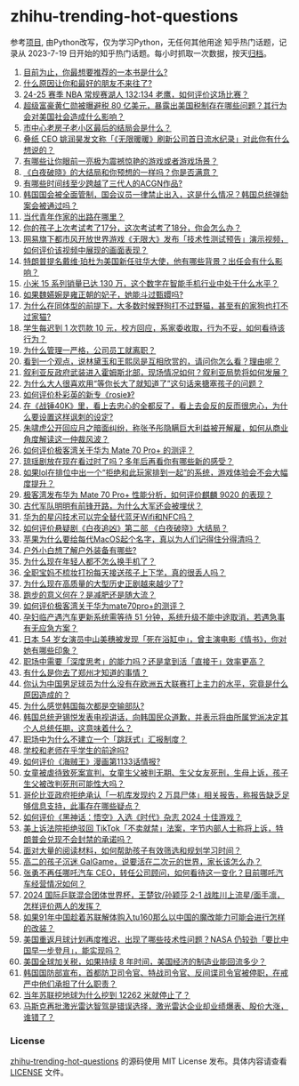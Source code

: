 # zhihu-trending-hot-questions
参考[项目](https://github.com/justjavac/zhihu-trending-hot-questions), 由Python改写，仅为学习Python，无任何其他用途
知乎热门话题，记录从 2023-7-19
日开始的知乎热门话题。每小时抓取一次数据，按天[归档](./data)。
<!-- BEGIN -->
<!-- 最后更新时间 2024-12-07 06:31:21.641240 -->
1. [目前为止，你最想要推荐的一本书是什么?](https://www.zhihu.com/question/667800451)
1. [什么原因让你和最好的朋友不来往了?](https://www.zhihu.com/question/5967122871)
1. [24-25 赛季 NBA 常规赛湖人 132:134 老鹰，如何评价这场比赛？](https://www.zhihu.com/question/6189829659)
1. [超级富豪黄仁勋被曝避税 80 亿美元，暴露出美国税制存在哪些问题？其行为会对美国社会造成什么影响？](https://www.zhihu.com/question/6137589259)
1. [市中心老房子老小区最后的结局会是什么？](https://www.zhihu.com/question/37484621)
1. [叠纸 CEO 姚润昊发文称「《无限暖暖》刷新公司首日流水纪录」对此你有什么想说的？](https://www.zhihu.com/question/6118055695)
1. [有哪些让你眼前一亮极为震撼惊艳的游戏或者游戏场景？](https://www.zhihu.com/question/420609769)
1. [《白夜破晓》的大结局和你预想的一样吗？你是否满意？](https://www.zhihu.com/question/6007963804)
1. [有哪些时间线至少跨越了三代人的ACGN作品?](https://www.zhihu.com/question/5459298677)
1. [韩国国会被全面管制，国会议员一律禁止出入，这是什么情况？韩国总统弹劾案会被通过吗？](https://www.zhihu.com/question/6122724103)
1. [当代青年作家的出路在哪里？](https://www.zhihu.com/question/5375102919)
1. [你的孩子上次考试考了17分，这次考试考了18分，你会怎么办？](https://www.zhihu.com/question/657588079)
1. [网易旗下都市风开放世界游戏《无限大》发布「技术性测试预告」演示视频，如何评价该视频中展现的画面表现？](https://www.zhihu.com/question/6008658581)
1. [特朗普提名戴维·珀杜为美国新任驻华大使，他有哪些背景？出任会有什么影响？](https://www.zhihu.com/question/6109583777)
1. [小米 15 系列销量已达 130 万，这个数字在智能手机行业中处于什么水平？](https://www.zhihu.com/question/5913633568)
1. [如果魏嬿婉是雍正朝的妃子，她能斗过甄嬛吗?](https://www.zhihu.com/question/400344668)
1. [为什么在同体型的前提下，大多数时候野狗打不过野猫，甚至有的家狗也打不过家猫?](https://www.zhihu.com/question/6075880422)
1. [学生每迟到 1 次罚款 10 元，校方回应，系家委收取，行为不妥，如何看待该行为？](https://www.zhihu.com/question/6114846637)
1. [为什么管理一严格，公司员工就离职？](https://www.zhihu.com/question/4968805673)
1. [看到一个观点，说林黛玉和王熙凤是互相欣赏的，请问你怎么看？理由呢？](https://www.zhihu.com/question/668060596)
1. [叙利亚反政府武装进入霍姆斯北部，现场情况如何？叙利亚局势将如何发展？](https://www.zhihu.com/question/6131618803)
1. [为什么大人很喜欢用“等你长大了就知道了”这句话来搪塞孩子的问题？](https://www.zhihu.com/question/5956940136)
1. [如何评价朴彩英的新专《rosie》?](https://www.zhihu.com/question/6068465810)
1. [在《战锤40K》里，看上去忠心的全都反了，看上去会反的反而很忠心，为什么要设置这样讽刺的设定?](https://www.zhihu.com/question/665622536)
1. [朱啸虎公开回应月之暗面纠纷，称张予彤隐瞒巨大利益被开解雇，如何从商业角度解读这一仲裁风波？](https://www.zhihu.com/question/6020258010)
1. [如何评价极客湾关于华为 Mate 70 Pro+ 的测评？](https://www.zhihu.com/question/6100601022)
1. [琼瑶剧放在现在看过时了吗？多年后再看你有哪些新的感受？](https://www.zhihu.com/question/5936097581)
1. [如果lol在排位中出一个“拒绝和此玩家排到一起”的系统，游戏体验会不会大幅度提升？](https://www.zhihu.com/question/5869062948)
1. [极客湾发布华为 Mate 70 Pro+ 性能分析，如何评价麒麟 9020 的表现？](https://www.zhihu.com/question/6107483894)
1. [古代军队明明有前锋开路，为什么大军还会被埋伏？](https://www.zhihu.com/question/5313722150)
1. [华为的星闪技术可以完全替代蓝牙Wifi和NFC吗？](https://www.zhihu.com/question/521552602)
1. [如何评价悬疑剧《白夜追凶》第二部 《白夜破晓》大结局？](https://www.zhihu.com/question/6019697322)
1. [苹果为什么要给每代MacOS起个名字，真以为人们记得住分得清吗？](https://www.zhihu.com/question/5025326767)
1. [户外小白想了解户外装备有哪些?](https://www.zhihu.com/question/267134407)
1. [为什么现在年轻人都不怎么换手机了？](https://www.zhihu.com/question/4987072286)
1. [全职宝妈不梳妆打扮每天接送孩子上下学，真的很丢人吗？](https://www.zhihu.com/question/4519476696)
1. [为什么现在高质量的大型历史正剧越来越少了?](https://www.zhihu.com/question/605673471)
1. [跑步的意义何在？是减肥还是随大流？](https://www.zhihu.com/question/3770988898)
1. [如何评价极客湾关于华为mate70pro+的测评？](https://www.zhihu.com/question/6100601022)
1. [孕妇临产遇汽车更新系统需等待 51 分钟，系统升级不能中途取消，若遇急事有无应急方案？](https://www.zhihu.com/question/6120370744)
1. [日本 54 岁女演员中山美穗被发现「死在浴缸中」，曾主演电影《情书》，你对她有哪些印象？](https://www.zhihu.com/question/6123280263)
1. [职场中需要「深度思考」的能力吗？还是拿到活「直接干」效率更高？](https://www.zhihu.com/question/1789518391)
1. [有什么是你去了郑州才知道的事情？](https://www.zhihu.com/question/288222255)
1. [你认为中国男足球员为什么没有在欧洲五大联赛打上主力的水平，究竟是什么原因造成的？](https://www.zhihu.com/question/602193709)
1. [为什么感觉韩国每次都是空输部队?](https://www.zhihu.com/question/5902267133)
1. [韩国总统尹锡悦发表电视讲话，向韩国民众道歉，并表示将由所属党派决定其个人总统任期，这意味着什么？](https://www.zhihu.com/question/6191490557)
1. [职场中为什么不建立一个「跳跃式」汇报制度？](https://www.zhihu.com/question/5963325694)
1. [学校和老师在乎学生的前途吗?](https://www.zhihu.com/question/4983613967)
1. [如何评价《海贼王》漫画第1133话情报?](https://www.zhihu.com/question/5876874757)
1. [女童被虐待致死案宣判，女童生父被判无期、生父女友死刑，生母上诉，孩子生父被改判死刑可能性大吗？](https://www.zhihu.com/question/6110016871)
1. [哥伦比亚政府拒绝承认「一机库发现约 2 万具尸体」相关报告，称报告缺乏足够信息支持，此事存在哪些疑点？](https://www.zhihu.com/question/6104939481)
1. [如何评价《黑神话：悟空》入选《时代》杂志 2024 十佳游戏？](https://www.zhihu.com/question/6148234884)
1. [美上诉法院拒绝驳回 TikTok「不卖就禁」法案，字节内部人士称将上诉，特朗普会兑现不会封禁的承诺吗？](https://www.zhihu.com/question/6189286599)
1. [面对大量的阅读材料，如何帮助孩子有效筛选和规划学习时间？](https://www.zhihu.com/question/5298408344)
1. [高二的孩子沉迷 GalGame，说要活在二次元的世界，家长该怎么办？](https://www.zhihu.com/question/288515980)
1. [张勇不再任哪吒汽车 CEO，转任公司顾问，如何看待这一变化？目前哪吒汽车经营情况如何？](https://www.zhihu.com/question/6144254296)
1. [2024 国际乒联混合团体世界杯，王楚钦/孙颖莎 2-1 战胜川上流星/面手凛，怎样评价两人的发挥？](https://www.zhihu.com/question/6147896256)
1. [如果91年中国趁着苏联解体购入tu160那么以中国的魔改能力可能会进行怎样的改装？](https://www.zhihu.com/question/1399416269)
1. [美国重返月球计划再度推迟，出现了哪些技术性问题？NASA 仍较劲「要比中国早一步登月」，能实现吗？](https://www.zhihu.com/question/6119786714)
1. [美国全球加关税，如果持续 8 年时间，美国经济的制造业能回流多少？](https://www.zhihu.com/question/5217704534)
1. [韩国国防部宣布，首都防卫司令官、特战司令官、反间谍司令官被停职，在戒严中他们承担了什么职责？](https://www.zhihu.com/question/6129468835)
1. [当年苏联挖地球为什么挖到 12262 米就停止了？](https://www.zhihu.com/question/1583625596)
1. [马斯克再批激光雷达智驾是错误选择，激光雷达企业却业绩爆表、股价大涨，谁错了？](https://www.zhihu.com/question/6036782344)
<!-- END -->
### License
[zhihu-trending-hot-questions](https://github.com/yaogengzhu/zhihu-trending-hot-questions)
的源码使用 MIT License 发布。具体内容请查看 [LICENSE](./LICENSE) 文件。
